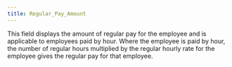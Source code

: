 ```yaml
---
title: Regular_Pay_Amount
---
```



This field displays the amount of regular pay for the employee and is applicable to employees paid by hour. Where the employee is paid by hour, the number of regular hours multiplied by the regular hourly rate for the employee gives the regular pay for that employee.
